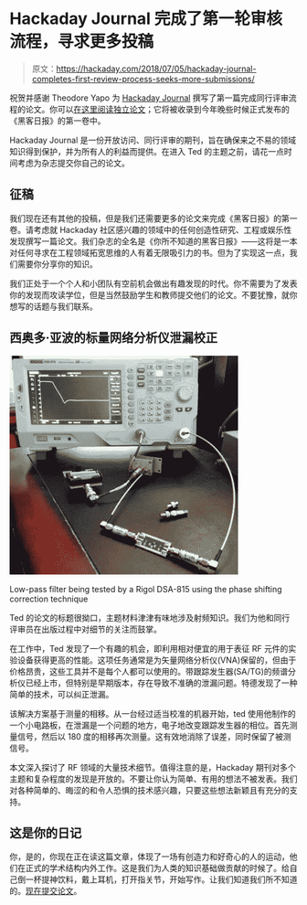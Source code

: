 # Hackaday Journal 完成了第一轮审核流程，寻求更多投稿

> 原文：<https://hackaday.com/2018/07/05/hackaday-journal-completes-first-review-process-seeks-more-submissions/>

祝贺并感谢 Theodore Yapo 为 [Hackaday Journal](https://journal.hackaday.io/) 撰写了第一篇完成同行评审流程的论文。你可以[在这里阅读独立论文](https://drive.google.com/file/d/132w56treJsABD6a_0f7Oilfb4Dvm1751/view?usp=sharing)；它将被收录到今年晚些时候正式发布的《黑客日报》的第一卷中。

Hackaday Journal 是一份开放访问、同行评审的期刊，旨在确保来之不易的领域知识得到保护，并为所有人的利益而提供。在进入 Ted 的主题之前，请花一点时间考虑为杂志提交你自己的论文。

## 征稿

我们现在还有其他的投稿，但是我们还需要更多的论文来完成《黑客日报》的第一卷。请考虑就 Hackaday 社区感兴趣的领域中的任何创造性研究、工程或娱乐性发现撰写一篇论文。我们杂志的全名是《你所不知道的黑客日报》——这将是一本对任何寻求在工程领域拓宽思维的人有着无限吸引力的书。但为了实现这一点，我们需要你分享你的知识。

我们正处于一个个人和小团队有空前机会做出有趣发现的时代。你不需要为了发表你的发现而攻读学位，但是当然鼓励学生和教师提交他们的论文。不要犹豫，就你想写的话题与我们联系。

## 西奥多·亚波的标量网络分析仪泄漏校正

![](img/b777145fc37932803ff24c65552d440e.png)

Low-pass filter being tested by a Rigol DSA-815 using the phase shifting correction technique

Ted 的论文的标题很拗口，主题材料津津有味地涉及射频知识。我们为他和同行评审员在出版过程中对细节的关注而鼓掌。

在工作中，Ted 发现了一个有趣的机会，即利用相对便宜的用于表征 RF 元件的实验设备获得更高的性能。这项任务通常是为矢量网络分析仪(VNA)保留的，但由于价格昂贵，这些工具并不是每个人都可以使用的。带跟踪发生器(SA/TG)的频谱分析仪已经上市，但特别是早期版本，存在导致不准确的泄漏问题。特德发现了一种简单的技术，可以纠正泄漏。

该解决方案基于测量的相移。从一台经过适当校准的机器开始，ted 使用他制作的一个小电路板，在泄漏是一个问题的地方，电子地改变跟踪发生器的相位。首先测量信号，然后以 180 度的相移再次测量。这有效地消除了误差，同时保留了被测信号。

本文深入探讨了 RF 领域的大量技术细节。值得注意的是，Hackaday 期刊对多个主题和复杂程度的发现是开放的。不要让你认为简单、有用的想法不被发表。我们对各种简单的、晦涩的和令人恐惧的技术感兴趣，只要这些想法新颖且有充分的支持。

## 这是你的日记

你，是的，你现在正在读这篇文章，体现了一场有创造力和好奇心的人的运动，他们在正式的学术结构内外工作。这是我们为人类的知识基础做贡献的时候了。给自己倒一杯提神饮料，戴上耳机，打开指关节，开始写作。让我们知道我们所不知道的。[现在提交论文](https://journal.hackaday.io/submissions)。